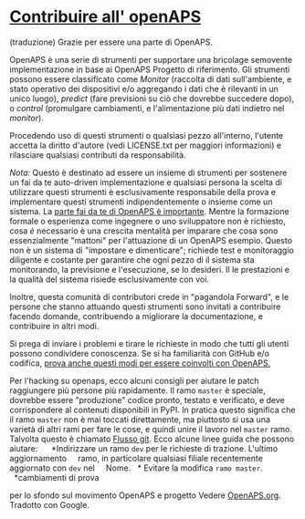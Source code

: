 # [Contribuire all' openAPS](https://github.com/openaps/openaps/blob/master/CONTRIBUTING.md)
(traduzione)
Grazie per essere una parte di OpenAPS.

OpenAPS è una serie di strumenti per supportare una bricolage semovente
implementazione in base ai OpenAPS Progetto di riferimento. Gli strumenti possono essere
classificato come *Monitor* (raccolta di dati sull'ambiente, e
stato operativo dei dispositivi e/o aggregando i dati che è
rilevanti in un unico luogo), *predict* (fare previsioni su ciò che dovrebbe
succedere dopo), o *control* (promulgare cambiamenti, e l'alimentazione più dati indietro
nel *monitor*).

Procedendo uso di questi strumenti o qualsiasi pezzo all'interno, l'utente accetta la
diritto d'autore (vedi LICENSE.txt per maggiori informazioni) e rilasciare qualsiasi
contributi da responsabilità.

*Nota:* Questo è destinato ad essere un insieme di strumenti per sostenere un fai da te auto-driven
implementazione e qualsiasi persona la scelta di utilizzare questi strumenti è esclusivamente
responsabile della prova e implementare questi strumenti indipendentemente o
insieme come un sistema. La [parte fai da te di OpenAPS è importante](Http://bit.ly/1NBbZtO). Mentre la formazione formale o esperienza come
ingegnere o uno sviluppatore non è richiesto, cosa *è* necessario è una crescita
mentalità per imparare che cosa sono essenzialmente "mattoni" per l'attuazione di un
OpenAPS esempio. Questo non è un sistema di "impostare e dimenticare"; richiede
test e monitoraggio diligente e costante per garantire che ogni pezzo di
il sistema sta monitorando, la previsione e l'esecuzione, se lo desideri. Il
le prestazioni e la qualità del sistema risiede esclusivamente con voi.

Inoltre, questa comunità di contributori crede in "pagandola
Forward", e le persone che stanno attuando questi strumenti sono invitati a
contribuire facendo domande, contribuendo a migliorare la documentazione, e
contribuire in altri modi.

Si prega di inviare i problemi e tirare le richieste in modo che tutti gli utenti possono condividere
conoscenza. Se si ha familiarità con GitHub e/o codifica, [prova anche questi modi per essere coinvolti con OpenAPS.](https://openaps.gitbooks.io/building-an-open-artificial-pancreas-system/content/docs/Overview/contribute.html)

Per l'hacking su openaps, ecco alcuni consigli per aiutare le patch raggiungere
più persone più rapidamente. Il ramo `master` è speciale, dovrebbe
essere "produzione" codice pronto, testato e verificato, e deve corrispondere al
contenuti disponibili in PyPI. In pratica questo significa che il ramo `master`
non è mai toccati direttamente, ma piuttosto si usa una varietà di altri
rami per fare le cose, e quindi unire il lavoro nel `master`
ramo. Talvolta questo è chiamato
[Flusso git](http://nvie.com/posts/a-successful-git-branching-model/).
Ecco alcune linee guida che possono aiutare:
  
  *Indirizzare un ramo `dev` per le richieste di trazione. L'ultimo aggiornamento
    ramo, in particolare qualsiasi filiale recentemente aggiornato con `dev` nel
    Nome.
  * Evitare la modifica `ramo master`.
  *cambiamenti di prova

per lo sfondo sul movimento OpenAPS e progetto Vedere [OpenAPS.org](http://OpenAPS.org/).
Tradotto con Google.
